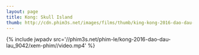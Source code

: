 ```yaml
---
layout: page
title: Kong: Skull Island
thumb: http://cdn.phim3s.net/images/films/thumb/king-kong-2016-dao-dau-lau-kong-skull-island-2017.jpg
---
```

{% include jwpadv src='//phim3s.net/phim-le/kong-2016-dao-dau-lau_9042/xem-phim//video.mp4' %}